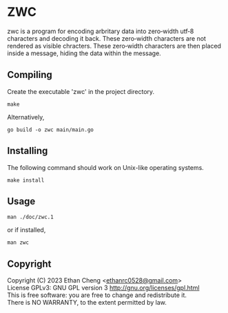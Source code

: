 # ZWC

zwc is a program for encoding arbritary data into zero‐width utf‐8 characters
and decoding it back. These zero‐width characters are not rendered as visible
chracters. These zero‐width characters are then placed inside a message, hiding
the data within the message.

## Compiling

Create the executable 'zwc' in the project directory.
```
make
```

Alternatively,
```
go build -o zwc main/main.go
```

## Installing

The following command should work on Unix-like operating systems.
```
make install
```

## Usage

```
man ./doc/zwc.1
```

or if installed,
```
man zwc
```

## Copyright

Copyright (C) 2023 Ethan Cheng \<ethanrc0528@gmail.com\>  
License GPLv3: GNU GPL version 3 http://gnu.org/licenses/gpl.html  
This is free software: you are free to change and redistribute it.  
There is NO WARRANTY, to the extent permitted by law.  
